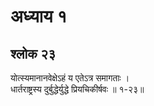 # अध्याय १

## श्लोक २३

योत्स्यमानानवेक्षेऽहं य एतेऽत्र समागताः ।<br>धार्तराष्ट्रस्य दुर्बुद्धेर्युद्धे प्रियचिकीर्षवः ॥ १-२३॥<br><br>

